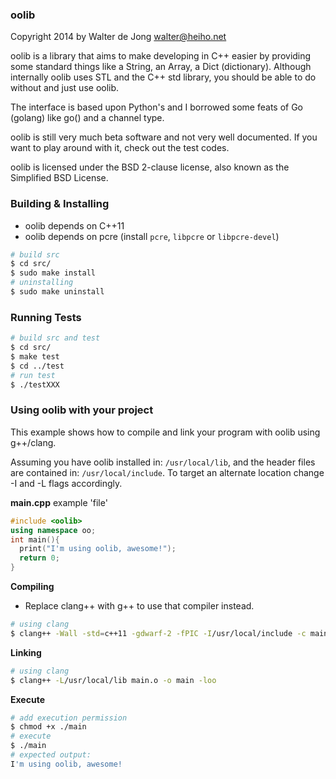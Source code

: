 ### oolib
Copyright 2014 by Walter de Jong <walter@heiho.net>

oolib is a library that aims to make developing in C++ easier by providing
some standard things like a String, an Array, a Dict (dictionary).
Although internally oolib uses STL and the C++ std library, you should be
able to do without and just use oolib.

The interface is based upon Python's and I borrowed some feats of Go (golang)
like go() and a channel type.


oolib is still very much beta software and not very well documented. If you
want to play around with it, check out the test codes.


oolib is licensed under the BSD 2-clause license, also known as the
Simplified BSD License.


### Building & Installing

* oolib depends on C++11
* oolib depends on pcre (install `pcre`, `libpcre` or `libpcre-devel`)

```bash
# build src
$ cd src/
$ sudo make install
# uninstalling
$ sudo make uninstall
```

### Running Tests

```bash
# build src and test
$ cd src/
$ make test
$ cd ../test
# run test
$ ./testXXX
```


### Using oolib with your project

This example shows how to compile and link your program with oolib using g++/clang.

Assuming you have oolib installed in: `/usr/local/lib`, and the header files are contained in: `/usr/local/include`. To target an alternate location change -I and -L flags accordingly.

**main.cpp** example 'file'
```cpp
#include <oolib>
using namespace oo;
int main(){
  print("I'm using oolib, awesome!");
  return 0;
}
```

**Compiling**

* Replace clang++ with g++ to use that compiler instead.

```bash
# using clang
$ clang++ -Wall -std=c++11 -gdwarf-2 -fPIC -I/usr/local/include -c main.cpp
```

**Linking**

```bash
# using clang
$ clang++ -L/usr/local/lib main.o -o main -loo
```

**Execute**

```bash
# add execution permission
$ chmod +x ./main
# execute
$ ./main
# expected output:
I'm using oolib, awesome!
```


